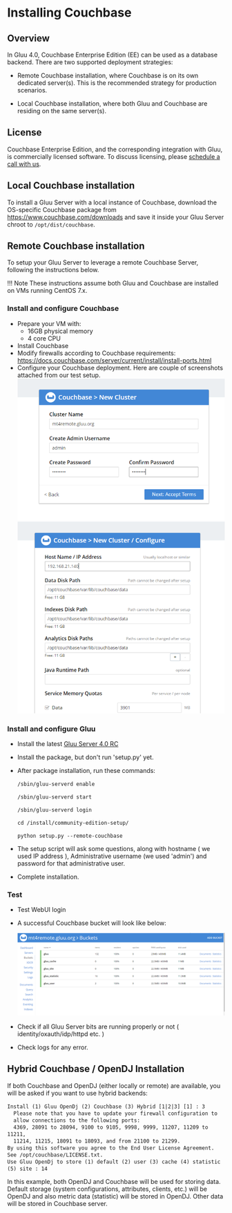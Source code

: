 # Installing Couchbase
## Overview

In Gluu 4.0, Couchbase Enterprise Edition (EE) can be used as a database backend. There are two supported deployment strategies: 

- Remote Couchbase installation, where Couchbase is on its own dedicated server(s). This is the recommended strategy for production scenarios. 

- Local Couchbase installation, where both Gluu and Couchbase are residing on the same server(s).

## License

Couchbase Enterprise Edition, and the corresponding integration with Gluu, is commercially licensed software. To discuss licensing, please [schedule a call with us](https://gluu.org/booking). 

## Local Couchbase installation

To install a Gluu Server with a local instance of Couchbase, download the OS-specific Couchbase package from https://www.couchbase.com/downloads and save it inside your Gluu Server chroot to `/opt/dist/couchbase`.

## Remote Couchbase installation

To setup your Gluu Server to leverage a remote Couchbase Server, following the instructions below. 

!!! Note
    These instructions assume both Gluu and Couchbase are installed on VMs running CentOS 7.x. 

### Install and configure Couchbase

- Prepare your VM with: 
  - 16GB physical memory
  - 4 core CPU 
- Install Couchbase 
- Modify firewalls according to Couchbase requirements: https://docs.couchbase.com/server/current/install/install-ports.html
- Configure your Couchbase deployment. Here are couple of screenshots attached from our test setup. 
    ![image](./img/CB_remote_one.PNG)
    ![image](./img/CB_remote_two.PNG)

### Install and configure Gluu

- Install the latest [Gluu Server 4.0 RC](https://gluu.org/docs/ce/install-centos) 
- Install the package, but don't run 'setup.py' yet. 
- After package installation, run these commands: 
    ```
    /sbin/gluu-serverd enable
    ```
    
    ```
    /sbin/gluu-serverd start
    ```
    
    ```
    /sbin/gluu-serverd login
    ```
    
    ```
    cd /install/community-edition-setup/
    ```
    
    ```
    python setup.py --remote-couchbase
    ```
    
- The setup script will ask some questions, along with hostname ( we used IP address ), Administrative username (we used 'admin') and password for that administrative user. 
- Complete installation. 

### Test

- Test WebUI login
- A successful Couchbase bucket will look like below: 
 
    ![image](./img/CB_remote_successful_bucket.PNG)
 
- Check if all Gluu Server bits are running properly or not ( identity/oxauth/idp/httpd etc. ) 
- Check logs for any error. 

## Hybrid Couchbase / OpenDJ Installation

If both Couchbase and OpenDJ (either locally or remote) are available, you will be asked if you want to use hybrid backends:

```
Install (1) Gluu OpenDj (2) Couchbase (3) Hybrid [1|2|3] [1] : 3
  Please note that you have to update your firewall configuration to
  allow connections to the following ports:
  4369, 28091 to 28094, 9100 to 9105, 9998, 9999, 11207, 11209 to 11211,
  11214, 11215, 18091 to 18093, and from 21100 to 21299.
By using this software you agree to the End User License Agreement.
See /opt/couchbase/LICENSE.txt.
Use Gluu OpenDj to store (1) default (2) user (3) cache (4) statistic (5) site : 14
```

In this example, both OpenDJ and Couchbase will be used for storing data. Default storage (system configurations, attributes, clients, etc.) will be OpenDJ and also metric data (statistic) will be stored in OpenDJ. Other data will be stored in Couchbase server.
